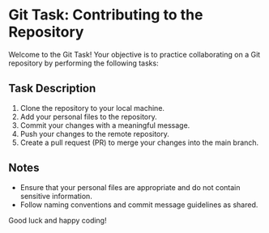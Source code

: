 # Git Task: Contributing to the Repository

Welcome to the Git Task! Your objective is to practice collaborating on a Git repository by performing the following tasks:

## Task Description

1. Clone the repository to your local machine.
2. Add your personal files to the repository.
3. Commit your changes with a meaningful message.
4. Push your changes to the remote repository.
5. Create a pull request (PR) to merge your changes into the main branch.

## Notes

- Ensure that your personal files are appropriate and do not contain sensitive information.
- Follow naming conventions and commit message guidelines as shared.

Good luck and happy coding!
